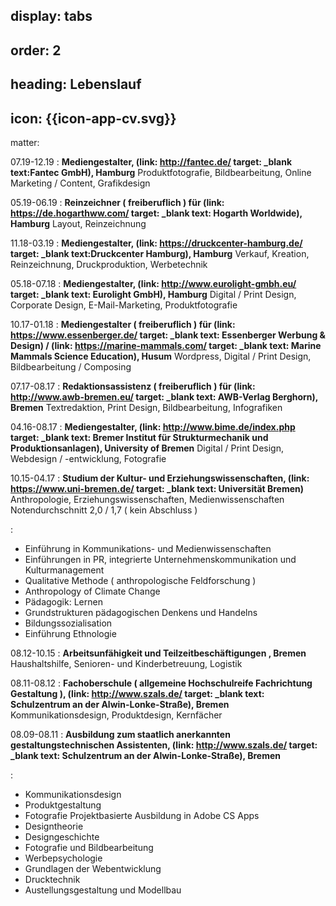 display: tabs
----
order: 2
----
heading:
Lebenslauf
----
icon:
{{icon-app-cv.svg}}
----
matter:

07.19-12.19
: **Mediengestalter, (link: http://fantec.de/ target: _blank text:Fantec GmbH), Hamburg**
Produktfotografie, Bildbearbeitung, Online Marketing / Content, Grafikdesign

05.19-06.19
: **Reinzeichner ( freiberuflich ) für (link: https://de.hogarthww.com/ target: _blank text: Hogarth Worldwide), Hamburg**
Layout, Reinzeichnung

11.18-03.19
: **Mediengestalter, (link: https://druckcenter-hamburg.de/ target: _blank text:Druckcenter Hamburg), Hamburg**
Verkauf, Kreation, Reinzeichnung, Druckproduktion, Werbetechnik

05.18-07.18
: **Mediengestalter, (link: http://www.eurolight-gmbh.eu/ target: _blank text: Eurolight GmbH), Hamburg**
Digital / Print Design, Corporate Design, E-Mail-Marketing, Produktfotografie

10.17-01.18
: **Mediengestalter ( freiberuflich ) für (link: https://www.essenberger.de/ target: _blank text: Essenberger Werbung & Design) / (link: https://marine-mammals.com/ target: _blank text: Marine Mammals Science Education), Husum**
Wordpress, Digital / Print Design, Bildbearbeitung / Composing

07.17-08.17
: **Redaktionsassistenz ( freiberuflich ) für (link: http://www.awb-bremen.eu/ target: _blank text: AWB-Verlag Berghorn), Bremen**
Textredaktion, Print Design, Bildbearbeitung, Infografiken

04.16-08.17
: **Mediengestalter, (link: http://www.bime.de/index.php target: _blank text: Bremer Institut für Strukturmechanik und Produktionsanlagen), University of Bremen**
Digital / Print Design, Webdesign / -entwicklung, Fotografie

10.15-04.17
: **Studium der Kultur- und Erziehungswissenschaften, (link: https://www.uni-bremen.de/ target: _blank text: Universität Bremen)**
Anthropologie, Erziehungswissenschaften, Medienwissenschaften Notendurchschnitt 2,0 / 1,7 ( kein Abschluss )

:
  - Einführung in Kommunikations- und Medienwissenschaften
  - Einführungen in PR, integrierte Unternehmenskommunikation und Kulturmanagement
  - Qualitative Methode ( anthropologische Feldforschung )
  - Anthropology of Climate Change
  - Pädagogik: Lernen
  - Grundstrukturen pädagogischen Denkens und Handelns
  - Bildungssozialisation
  - Einführung Ethnologie

08.12-10.15
: **Arbeitsunfähigkeit und Teilzeitbeschäftigungen , Bremen**
Haushaltshilfe, Senioren- und Kinderbetreuung, Logistik

08.11-08.12
: **Fachoberschule ( allgemeine Hochschulreife Fachrichtung Gestaltung ), (link: http://www.szals.de/ target: _blank text: Schulzentrum an der Alwin-Lonke-Straße), Bremen**
Kommunikationsdesign, Produktdesign, Kernfächer

08.09-08.11
: **Ausbildung zum staatlich anerkannten gestaltungstechnischen Assistenten, (link: http://www.szals.de/ target: _blank text: Schulzentrum an der Alwin-Lonke-Straße), Bremen**

:
  - Kommunikationsdesign
  - Produktgestaltung
  - Fotografie Projektbasierte Ausbildung in Adobe CS Apps
  - Designtheorie
  - Designgeschichte
  - Fotografie und Bildbearbeitung
  - Werbepsychologie
  - Grundlagen der Webentwicklung
  - Drucktechnik
  - Austellungsgestaltung und Modellbau
